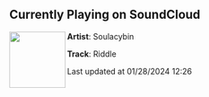 ## Currently Playing on SoundCloud

[<img align="left" width="100" src="https://i1.sndcdn.com/artworks-SE8xvaUGUq2Xgn5z-lBW8hQ-t500x500.jpg">](https://soundcloud.com/soulacybin/riddle)

**Artist**: Soulacybin 

**Track**: Riddle

Last updated at 01/28/2024 12:26
